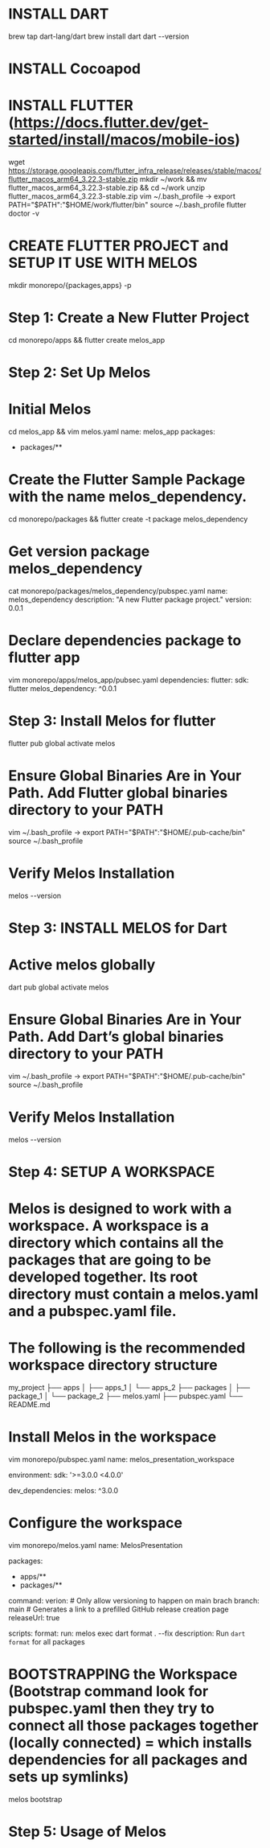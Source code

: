# INSTALL DART
brew tap dart-lang/dart
brew install dart
dart --version
# INSTALL Cocoapod

# INSTALL FLUTTER (https://docs.flutter.dev/get-started/install/macos/mobile-ios)
wget https://storage.googleapis.com/flutter_infra_release/releases/stable/macos/flutter_macos_arm64_3.22.3-stable.zip
mkdir ~/work && mv flutter_macos_arm64_3.22.3-stable.zip && cd ~/work
unzip flutter_macos_arm64_3.22.3-stable.zip
vim ~/.bash_profile -> export PATH="$PATH":"$HOME/work/flutter/bin" 
source ~/.bash_profile
flutter doctor -v

# CREATE FLUTTER PROJECT and SETUP IT USE WITH MELOS
mkdir monorepo/{packages,apps} -p 
# Step 1: Create a New Flutter Project
cd monorepo/apps && flutter create melos_app
# Step 2: Set Up Melos
# Initial Melos
cd melos_app && vim melos.yaml
name: melos_app
packages:
  - packages/**
# Create the Flutter Sample Package with the name melos_dependency.
cd monorepo/packages && flutter create -t package melos_dependency
# Get version package melos_dependency
cat monorepo/packages/melos_dependency/pubspec.yaml 
name: melos_dependency
description: "A new Flutter package project."
version: 0.0.1

# Declare dependencies package to flutter app 
vim monorepo/apps/melos_app/pubsec.yaml
dependencies:
  flutter:
    sdk: flutter
  melos_dependency: ^0.0.1

# Step 3: Install Melos for flutter
flutter pub global activate melos
# Ensure Global Binaries Are in Your Path. Add Flutter global binaries directory to your PATH
vim ~/.bash_profile -> export PATH="$PATH":"$HOME/.pub-cache/bin"
source ~/.bash_profile
# Verify Melos Installation
melos --version

# Step 3: INSTALL MELOS for Dart
# Active melos globally
dart pub global activate melos
# Ensure Global Binaries Are in Your Path. Add Dart’s global binaries directory to your PATH
vim ~/.bash_profile -> export PATH="$PATH":"$HOME/.pub-cache/bin"
source ~/.bash_profile
# Verify Melos Installation
melos --version

# Step 4: SETUP A WORKSPACE
# Melos is designed to work with a workspace. A workspace is a directory which contains all the packages that are going to be developed together. Its root directory must contain a melos.yaml and a pubspec.yaml file.
# The following is the recommended workspace directory structure
my_project
├── apps
│   ├── apps_1
│   └── apps_2
├── packages
│   ├── package_1
│   └── package_2
├── melos.yaml
├── pubspec.yaml
└── README.md

# Install Melos in the workspace
vim monorepo/pubspec.yaml
name: melos_presentation_workspace

environment:
  sdk: '>=3.0.0 <4.0.0'

dev_dependencies:
  melos: ^3.0.0

# Configure the workspace  
vim monorepo/melos.yaml
name: MelosPresentation

packages:
  - apps/**
  - packages/**

command:
  verion:
    # Only allow versioning to happen on main brach
    branch: main
    # Generates a link to a prefilled GitHub release creation page
    releaseUrl: true

scripts:
  format:
    run: melos exec dart format . --fix
    description: Run `dart format` for all packages

# BOOTSTRAPPING the Workspace (Bootstrap command look for pubspec.yaml then they try to connect all those packages together (locally connected) = which installs dependencies for all packages and sets up symlinks)
melos bootstrap

# Step 5: Usage of Melos




